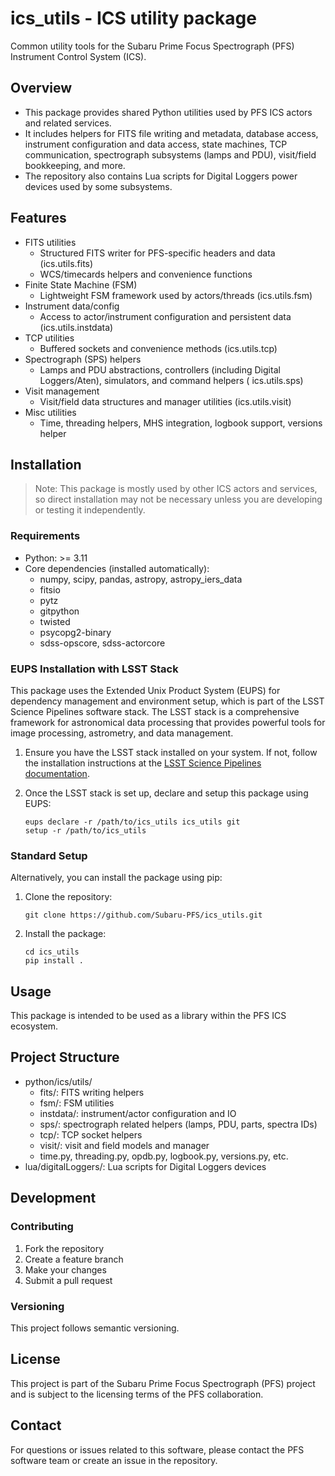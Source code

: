 # ics_utils - ICS utility package

Common utility tools for the Subaru Prime Focus Spectrograph (PFS) Instrument Control System (ICS).

## Overview

- This package provides shared Python utilities used by PFS ICS actors and related services.
- It includes helpers for FITS file writing and metadata, database access, instrument configuration and data access,
  state machines, TCP communication, spectrograph subsystems (lamps and PDU), visit/field bookkeeping, and more.
- The repository also contains Lua scripts for Digital Loggers power devices used by some subsystems.

## Features

- FITS utilities
    - Structured FITS writer for PFS-specific headers and data (ics.utils.fits)
    - WCS/timecards helpers and convenience functions
- Finite State Machine (FSM)
    - Lightweight FSM framework used by actors/threads (ics.utils.fsm)
- Instrument data/config
    - Access to actor/instrument configuration and persistent data (ics.utils.instdata)
- TCP utilities
    - Buffered sockets and convenience methods (ics.utils.tcp)
- Spectrograph (SPS) helpers
    - Lamps and PDU abstractions, controllers (including Digital Loggers/Aten), simulators, and command helpers (
      ics.utils.sps)
- Visit management
    - Visit/field data structures and manager utilities (ics.utils.visit)
- Misc utilities
    - Time, threading helpers, MHS integration, logbook support, versions helper

## Installation

> Note: This package is mostly used by other ICS actors and services, so direct installation may not be necessary unless
> you are developing or testing it independently.

### Requirements

- Python: >= 3.11
- Core dependencies (installed automatically):
    - numpy, scipy, pandas, astropy, astropy_iers_data
    - fitsio
    - pytz
    - gitpython
    - twisted
    - psycopg2-binary
    - sdss-opscore, sdss-actorcore

### EUPS Installation with LSST Stack

This package uses the Extended Unix Product System (EUPS) for dependency management and environment setup, which is part
of the LSST Science Pipelines software stack. The LSST stack is a comprehensive framework for astronomical data
processing that provides powerful tools for image processing, astrometry, and data management.

1. Ensure you have the LSST stack installed on your system. If not, follow the installation instructions at
   the [LSST Science Pipelines documentation](https://pipelines.lsst.io/install/index.html).

2. Once the LSST stack is set up, declare and setup this package using EUPS:
   ```
   eups declare -r /path/to/ics_utils ics_utils git
   setup -r /path/to/ics_utils
   ```

### Standard Setup

Alternatively, you can install the package using pip:

1. Clone the repository:
   ```
   git clone https://github.com/Subaru-PFS/ics_utils.git
   ```

2. Install the package:
   ```
   cd ics_utils
   pip install .
   ```

## Usage

This package is intended to be used as a library within the PFS ICS ecosystem.

## Project Structure

- python/ics/utils/
    - fits/: FITS writing helpers
    - fsm/: FSM utilities
    - instdata/: instrument/actor configuration and IO
    - sps/: spectrograph related helpers (lamps, PDU, parts, spectra IDs)
    - tcp/: TCP socket helpers
    - visit/: visit and field models and manager
    - time.py, threading.py, opdb.py, logbook.py, versions.py, etc.
- lua/digitalLoggers/: Lua scripts for Digital Loggers devices

## Development

### Contributing

1. Fork the repository
2. Create a feature branch
3. Make your changes
4. Submit a pull request

### Versioning

This project follows semantic versioning.

## License

This project is part of the Subaru Prime Focus Spectrograph (PFS) project and is subject to the licensing terms of the
PFS collaboration.

## Contact

For questions or issues related to this software, please contact the PFS software team or create an issue in the
repository.
